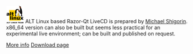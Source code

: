 ---
---

![](/imgs/distros/altlinux.png)
ALT Linux based Razor-Qt LiveCD is prepared by [Michael Shigorin](mailto:mike@altlinux.org). x86_64 version can also be built but seems less practical for an experimental live environment; can be built and published on request.
 
 [More info](http://en.altlinux.org/Regular)
 [Download page](http://nightly.altlinux.org/sisyphus/flavours/razorqt/)
